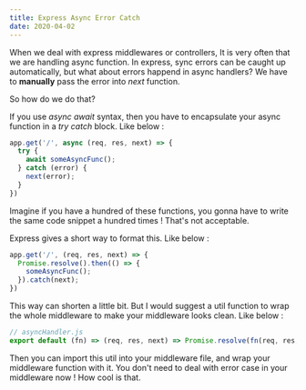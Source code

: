 ```yaml
---
title: Express Async Error Catch
date: 2020-04-02
---
```


When we deal with express middlewares or controllers, It is very often that we are handling async function. In express, sync errors can be caught up automatically, but what about errors happend in async handlers? We have to **manually** pass the error into *next* function.

So how do we do that?

If you use *async await* syntax, then you have to encapsulate your async function in a *try catch* block. Like below :

``` js
app.get('/', async (req, res, next) => {
  try {
    await someAsyncFunc();
  } catch (error) {
    next(error);
  }
})
```

Imagine if you have a hundred of these functions, you gonna have to write the same code snippet a hundred times ! That's not acceptable.

Express gives a short way to format this. Like below :

``` js
app.get('/', (req, res, next) => {
  Promise.resolve().then(() => {
    someAsyncFunc();
  }).catch(next);
})
```

This way can shorten a little bit. But I would suggest a util function to wrap the whole middleware to make your middleware looks clean. Like below :

``` js
// asyncHandler.js
export default (fn) => (req, res, next) => Promise.resolve(fn(req, res, next)).catch(next)

```

Then you can import this util into your middleware file, and wrap your middleware function with it. You don't need to deal with error case in your middleware now ! How cool is that.
